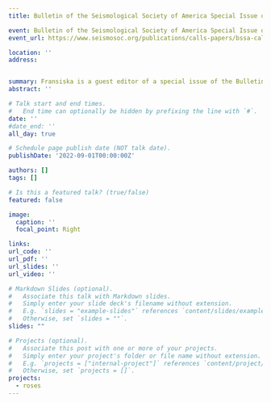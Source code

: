 ```yaml
---
title: Bulletin of the Seismological Society of America Special Issue on Seismoacoustics and Data Fusion.  Submissions due Nov 01 2022

event: Bulletin of the Seismological Society of America Special Issue on Seismoacoustics and Data Fusion
event_url: https://www.seismosoc.org/publications/calls-papers/bssa-call-for-papers-4/

location: ''
address:


summary: Fransiska is a guest editor of a special issue of the Bulletin of the Seismological Society of America focused on seismoacoustics and seismoacoustic data fusion.  Submissions are due Nov 01, 2022.  
abstract: ''

# Talk start and end times.
#   End time can optionally be hidden by prefixing the line with `#`.
date: ''
#date_end: ''
all_day: true

# Schedule page publish date (NOT talk date).
publishDate: '2022-09-01T00:00:00Z'

authors: []
tags: []

# Is this a featured talk? (true/false)
featured: false

image:
  caption: ''
  focal_point: Right

links:
url_code: ''
url_pdf: ''
url_slides: ''
url_video: ''

# Markdown Slides (optional).
#   Associate this talk with Markdown slides.
#   Simply enter your slide deck's filename without extension.
#   E.g. `slides = "example-slides"` references `content/slides/example-slides.md`.
#   Otherwise, set `slides = ""`.
slides: ""

# Projects (optional).
#   Associate this post with one or more of your projects.
#   Simply enter your project's folder or file name without extension.
#   E.g. `projects = ["internal-project"]` references `content/project/deep-learning/index.md`.
#   Otherwise, set `projects = []`.
projects:
  - roses
---
```



